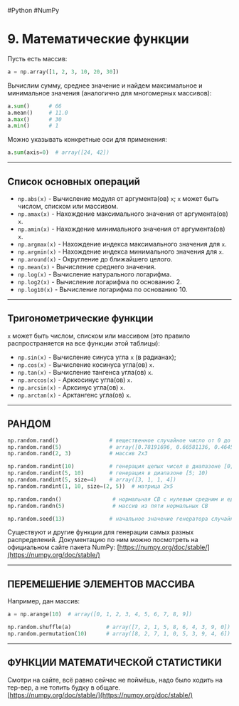 #Python #NumPy

# 9. Математические функции

Пусть есть массив:
```python
a = np.array([1, 2, 3, 10, 20, 30])
```

Вычислим сумму, среднее значение и найдем максимальное и минимальное значения (аналогично для многомерных массивов):
```python
a.sum()      # 66
a.mean()     # 11.0
a.max()      # 30
a.min()      # 1
```

Можно указывать конкретные оси для применения:
```python
a.sum(axis=0)  # array([24, 42])
```

---

## Список основных операций

- `np.abs(x)`       - Вычисление модуля от аргумента(ов) `x`; `x` может быть числом, списком или массивом.
- `np.amax(x)`      - Нахождение максимального значения от аргумента(ов) `x`.
- `np.amin(x)`      - Нахождение минимального значения от аргумента(ов) `x`.
- `np.argmax(x)`    - Нахождение индекса максимального значения для `x`.
- `np.argmin(x)`    - Нахождение индекса минимального значения для `x`.
- `np.around(x)`    - Округление до ближайшего целого.
- `np.mean(x)`      - Вычисление среднего значения.
- `np.log(x)`       - Вычисление натурального логарифма.
- `np.log2(x)`      - Вычисление логарифма по основанию 2.
- `np.log10(x)`     - Вычисление логарифма по основанию 10.

---

## Тригонометрические функции

`x` может быть числом, списком или массивом (это правило распространяется на все функции этой таблицы):

- `np.sin(x)`      - Вычисление синуса угла `x` (в радианах); 
- `np.cos(x)`      - Вычисление косинуса угла(ов) `x`.
- `np.tan(x)`      - Вычисление тангенса угла(ов) `x`.
- `np.arccos(x)`    - Арккосинус угла(ов) `x`.
- `np.arcsin(x)`    - Арксинус угла(ов) `x`.
- `np.arctan(x)`    - Арктангенс угла(ов) `x`.

---

## РАНДОМ

```python
np.random.rand()                # вещественное случайное число от 0 до 1
np.random.rand(5)               # array([0.78191696, 0.66581136, 0.46458873, 0.76416839, 0.28206656])
np.random.rand(2, 3)            # массив 2x3

np.random.randint(10)           # генерация целых чисел в диапазоне [0; 10)
np.random.randint(5, 10)        # генерация в диапазоне [5; 10)
np.random.randint(5, size=4)    # array([3, 1, 1, 4])
np.random.randint(1, 10, size=(2, 5))  # матрица 2x5

np.random.randn()                # нормальная СВ с нулевым средним и единичной дисперсией (-1 - +1)
np.random.randn(5)               # массив из пяти нормальных СВ

np.random.seed(13)              # начальное значение генератора случайных чисел (для генерации одинаковых последовательностей)
```

Существуют и другие функции для генерации самых разных распределений. Документацию по ним можно посмотреть на официальном сайте пакета NumPy:
[https://numpy.org/doc/stable/](https://numpy.org/doc/stable/)

---

## ПЕРЕМЕШЕНИЕ ЭЛЕМЕНТОВ МАССИВА

Например, дан массив:
```python
a = np.arange(10)  # array([0, 1, 2, 3, 4, 5, 6, 7, 8, 9])
```

```python
np.random.shuffle(a)           # array([7, 2, 1, 5, 8, 6, 4, 3, 9, 0])   - сортирует только по первой оси
np.random.permutation(10)      # array([8, 2, 7, 1, 0, 5, 3, 9, 4, 6])   - сама создает последовательность и перемешивает ее.
```

---

## ФУНКЦИИ МАТЕМАТИЧЕСКОЙ СТАТИСТИКИ

Смотри на сайте, всё равно сейчас не поймёшь, надо было ходить на тер-вер, а не топить будку в общаге.  
[https://numpy.org/doc/stable/](https://numpy.org/doc/stable/)
